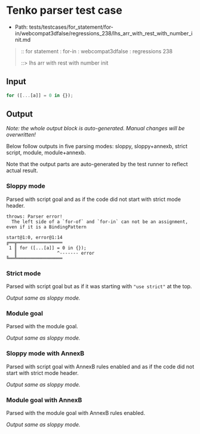 # Tenko parser test case

- Path: tests/testcases/for_statement/for-in/webcompat3dfalse/regressions_238/lhs_arr_with_rest_with_number_init.md

> :: for statement : for-in : webcompat3dfalse : regressions 238
>
> ::> lhs arr with rest with number init

## Input

`````js
for ([...[a]] = 0 in {});
`````

## Output

_Note: the whole output block is auto-generated. Manual changes will be overwritten!_

Below follow outputs in five parsing modes: sloppy, sloppy+annexb, strict script, module, module+annexb.

Note that the output parts are auto-generated by the test runner to reflect actual result.

### Sloppy mode

Parsed with script goal and as if the code did not start with strict mode header.

`````
throws: Parser error!
  The left side of a `for-of` and `for-in` can not be an assignment, even if it is a BindingPattern

start@1:0, error@1:14
╔══╦═════════════════
 1 ║ for ([...[a]] = 0 in {});
   ║               ^------- error
╚══╩═════════════════

`````

### Strict mode

Parsed with script goal but as if it was starting with `"use strict"` at the top.

_Output same as sloppy mode._

### Module goal

Parsed with the module goal.

_Output same as sloppy mode._

### Sloppy mode with AnnexB

Parsed with script goal with AnnexB rules enabled and as if the code did not start with strict mode header.

_Output same as sloppy mode._

### Module goal with AnnexB

Parsed with the module goal with AnnexB rules enabled.

_Output same as sloppy mode._
